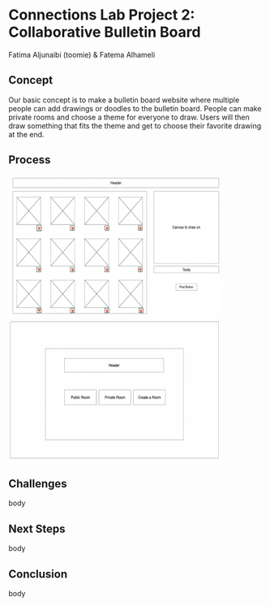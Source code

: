 # Connections Lab Project 2: Collaborative Bulletin Board 
Fatima Aljunaibi (toomie) & Fatema Alhameli

## Concept 
Our basic concept is to make a bulletin board website where multiple people can add drawings or doodles to the bulletin board. People can make private rooms and choose a theme for everyone to draw. Users will then draw something that fits the theme and get to choose their favorite drawing at the end. 

## Process


<img src= "https://github.com/oomie/CLproject2/blob/main/media/wireframe1.png" width = "420" height = "280"><img src= "https://github.com/oomie/CLproject2/blob/main/media/wireframe2.png" width = "420" height = "280">



## Challenges
body

## Next Steps
body

## Conclusion
body


